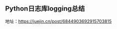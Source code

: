 
## Python日志库logging总结
地址：https://juejin.cn/post/6844903692915703815

<!--stackedit_data:
eyJoaXN0b3J5IjpbMTA0OTE2NjA5M119
-->